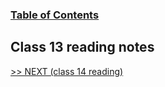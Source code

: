 
### [Table of Contents](https://wondwosentsige.github.io/code-201-reading-notes/Home)

## Class 13 reading notes



























[>> NEXT (class 14 reading)](https://wondwosentsige.github.io/code-201-reading-notes/class-14)


